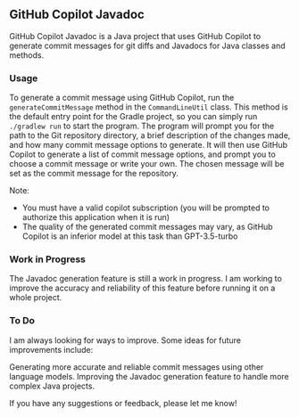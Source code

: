 ## GitHub Copilot Javadoc
GitHub Copilot Javadoc is a Java project that uses GitHub Copilot to generate commit messages for git diffs and Javadocs for Java classes and methods.

### Usage
To generate a commit message using GitHub Copilot, run the `generateCommitMessage` method in the `CommandLineUtil` class. This method is the default entry point for the Gradle project, so you can simply run `./gradlew run` to start the program. The program will prompt you for the path to the Git repository directory, a brief description of the changes made, and how many commit message options to generate. It will then use GitHub Copilot to generate a list of commit message options, and prompt you to choose a commit message or write your own. The chosen message will be set as the commit message for the repository.

Note:
- You must have a valid copilot subscription (you will be prompted to authorize this application when it is run)
- The quality of the generated commit messages may vary, as GitHub Copilot is an inferior model at this task than GPT-3.5-turbo

### Work in Progress
The Javadoc generation feature is still a work in progress. I am working to improve the accuracy and reliability of this feature before running it on a whole project.

### To Do
I am always looking for ways to improve. Some ideas for future improvements include:

Generating more accurate and reliable commit messages using other language models.
Improving the Javadoc generation feature to handle more complex Java projects.

If you have any suggestions or feedback, please let me know!